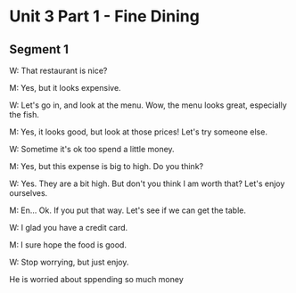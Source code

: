 # Unit 3 Part 1 - Fine Dining

## Segment 1

W: That restaurant is nice?

M: Yes, but it looks expensive.

W: Let's go in, and look at the menu.
   Wow, the menu looks great,  especially the fish.

M: Yes, it looks good, but look at those prices!
   Let's try someone else.

W: Sometime it's ok too spend a little money.

M: Yes, but this expense is big to high. Do you think?

W: Yes. They are a bit high. But don't you think I am worth that? Let's enjoy ourselves.

M: En... Ok. If you put that way. Let's see if we can get the table.

W: I glad you have a credit card.

M: I sure hope the food is good.

W: Stop worrying, but just enjoy.


He is worried about sppending so much money
